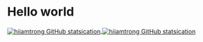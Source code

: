 # Hello world

<a href="https://github.com/hiiamtrong">
  <img align="center" src="https://github-readme-stats.vercel.app/api?username=hiiamtrong&&show_icons=true&title_color=ffffff&icon_color=bb2acf&text_color=daf7dc&bg_color=151515" alt="hiiamtrong GitHub statsication" />
  <img align="center" src="https://github-readme-stats.vercel.app/api?username=hiiamtrong&show_icons=true&title_color=ffffff&icon_color=bb2acf&text_color=daf7dc&bg_color=151515" alt="hiiamtrong GitHub statsication" />
</a>
